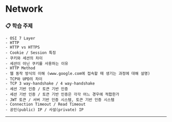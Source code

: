 # Network

### 📋 학습 주제
    - OSI 7 Layer
    - HTTP
    - HTTP vs HTTPS
    - Cookie / Session 특징
    - 쿠키와 세션의 차이
    - 세션이 아닌 쿠키를 사용하는 이유
    - HTTP Method
    - 웹 동작 방식의 이해 (www.google.com에 접속할 때 생기는 과정에 대해 설명)
    - TCP와 UPD의 차이
    - TCP 3 way-handshake / 4 way-handshake
    - 세션 기반 인증 / 토큰 기반 인증
    - 세션 기반 인증 / 토큰 기반 인증은 각각 어느 경우에 적합한가
    - JWT 토큰 / 서버 기반 인증 시스템, 토큰 기반 인증 시스템
    - Connection Timeout / Read Timeout
    - 공인(public) IP / 사설(private) IP

---

